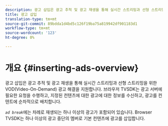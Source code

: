 ```yaml
---
description: 광고 삽입은 광고 추적 및 광고 재생을 통해 실시간 스트리밍과 선형 스트리밍을 위한 VOD(Video-On-Demand) 광고 해결을 지원합니다. 브라우저 TVSDK는 광고 서버에 필요한 요청을 수행하고, 지정된 컨텐츠에 대한 광고에 대한 정보를 수신하고, 광고를 컨텐트에 순차적으로 배치합니다.
title: 광고 삽입
translation-type: tm+mt
source-git-commit: 89bdda1d4bd5c126f19ba75a819942df901183d1
workflow-type: tm+mt
source-wordcount: '123'
ht-degree: 0%

---
```



# 개요 {#inserting-ads-overview}

광고 삽입은 광고 추적 및 광고 재생을 통해 실시간 스트리밍과 선형 스트리밍을 위한 VOD(Video-On-Demand) 광고 해결을 지원합니다. 브라우저 TVSDK는 광고 서버에 필요한 요청을 수행하고, 지정된 컨텐츠에 대한 광고에 대한 정보를 수신하고, 광고를 컨텐트에 순차적으로 배치합니다.

*`ad break`*&#x200B;에는 차례로 재생되는 하나 이상의 광고가 포함되어 있습니다. Browser TVSDK는 하나 이상의 광고 중단의 멤버로 기본 컨텐츠에 광고를 삽입합니다.
